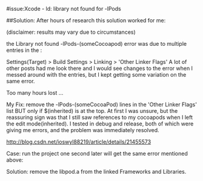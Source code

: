 #issue:Xcode - ld: library not found for -lPods


##Solution:
After hours of research this solution worked for me:

(disclaimer: results may vary due to circumstances)

the Library not found -lPods-(someCocoapod) error was due to multiple entries in the :

Settings(Target) > Build Settings > Linking > 'Other Linker Flags'
A lot of other posts had me look there and I would see changes to the error when I messed around with the entries, but I kept getting some variation on the same error.

Too many hours lost ...

My Fix:
remove the -lPods-(someCocoaPod) lines in the 'Other Linker Flags' list BUT only if $(inherited) is at the top. At first I was unsure, but the reassuring sign was that I still saw references to my cocoapods when I left the edit mode(inherited). I tested in debug and release, both of which were giving me errors, and the problem was immediately resolved.



http://blog.csdn.net/ioswyl88219/article/details/21455573



Case: run the project one second later will get the same error mentioned above:

Solution: remove the libpod.a from the linked Frameworks and Libraries.
